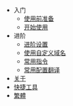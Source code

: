 * 入门
    * [使用前准备](#使用前)
    * [开始使用](#基本使用方法)
* 进阶
    * [进阶设置](#进阶设置和疑难解答)
    * [使用自定义域名](#使用自定义域名)
    * [常用指令](#常用指令)
    * [常用配置翻译](#server.properties中部分常用配置翻译)
* [关于](#关于)
* [快捷工具](#快捷工具)
* [繁體](zh_hk/_coverpage.md)
